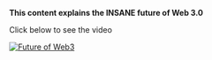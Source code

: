 **This content explains the INSANE future of Web 3.0**

Click below to see the video
<!--iframe width="1263" height="480" src="https://www.youtube.com/embed/TV7SHUGTxNU" title="YouTube video player" frameborder="0" allow="accelerometer; autoplay; clipboard-write; encrypted-media; gyroscope; picture-in-picture" allowfullscreen></iframe>-->

[![Future of Web3](https://i.ytimg.com/vi/TV7SHUGTxNU/maxresdefault.jpg)](https://www.youtube.com/watch?v=TV7SHUGTxNU)
